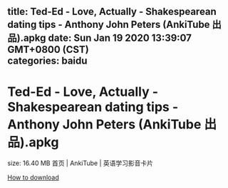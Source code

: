 
title: Ted-Ed - Love, Actually - Shakespearean dating tips - Anthony John Peters (AnkiTube 出品).apkg
date: Sun Jan 19 2020 13:39:07 GMT+0800 (CST)    
categories: baidu
---

# Ted-Ed - Love, Actually - Shakespearean dating tips - Anthony John Peters (AnkiTube 出品).apkg
size: 16.40 MB
 首页 | AnkiTube | 英语学习影音卡片
 

[How to download](https://bpcam.bemobtrk.com/go/2ceec3aa-1ca2-46d6-b9ff-aaa5c184517c?jno=3199)